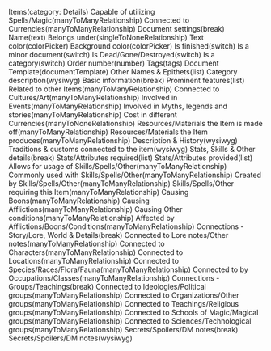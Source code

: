 Items(category: Details)
    Capable of utilizing Spells/Magic(manyToManyRelationship)
    Connected to Currencies(manyToManyRelationship)
    Document settings(break)
    Name(text)
    Belongs under(singleToNoneRelationship)
    Text color(colorPicker)
    Background color(colorPicker)
    Is finished(switch)
    Is a minor document(switch)
    Is Dead/Gone/Destroyed(switch)
    Is a category(switch)
    Order number(number)
    Tags(tags)
    Document Template(documentTemplate)
    Other Names & Epithets(list)
    Category description(wysiwyg)
    Basic information(break)
    Prominent features(list)
    Related to other Items(manyToManyRelationship)
    Connected to Cultures/Art(manyToManyRelationship)
    Involved in Events(manyToManyRelationship)
    Involved in Myths, legends and stories(manyToManyRelationship)
    Cost in different Currencies(manyToNoneRelationship)
    Resources/Materials the Item is made off(manyToManyRelationship)
    Resources/Materials the Item produces(manyToManyRelationship)
    Description & History(wysiwyg)
    Traditions & customs connected to the item(wysiwyg)
    Stats, Skills & Other details(break)
    Stats/Attributes required(list)
    Stats/Attributes provided(list)
    Allows for usage of Skills/Spells/Other(manyToManyRelationship)
    Commonly used with Skills/Spells/Other(manyToManyRelationship)
    Created by Skills/Spells/Other(manyToManyRelationship)
    Skills/Spells/Other requiring this Item(manyToManyRelationship)
    Causing Boons(manyToManyRelationship)
    Causing Afflictions(manyToManyRelationship)
    Causing Other conditions(manyToManyRelationship)
    Affected by Afflictions/Boons/Conditions(manyToManyRelationship)
    Connections - Story/Lore, World & Details(break)
    Connected to Lore notes/Other notes(manyToManyRelationship)
    Connected to Characters(manyToManyRelationship)
    Connected to Locations(manyToManyRelationship)
    Connected to Species/Races/Flora/Fauna(manyToManyRelationship)
    Connected to by Occupations/Classes(manyToManyRelationship)
    Connections - Groups/Teachings(break)
    Connected to Ideologies/Political groups(manyToManyRelationship)
    Connected to Organizations/Other groups(manyToManyRelationship)
    Connected to Teachings/Religious groups(manyToManyRelationship)
    Connected to Schools of Magic/Magical groups(manyToManyRelationship)
    Connected to Sciences/Technological groups(manyToManyRelationship)
    Secrets/Spoilers/DM notes(break)
    Secrets/Spoilers/DM notes(wysiwyg)